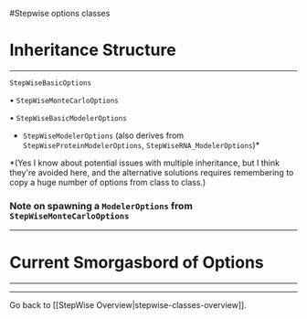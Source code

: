 #Stepwise options classes

# Inheritance Structure
-----------------------
`StepWiseBasicOptions`

 • `StepWiseMonteCarloOptions`

 • `StepWiseBasicModelerOptions`

   - `StepWiseModelerOptions` (also derives from `StepWiseProteinModelerOptions`, `StepWiseRNA_ModelerOptions`)*

*(Yes I know about potential issues with multiple inheritance, but I think they're avoided here, and the alternative solutions requires remembering to copy a huge number of options from class to class.)

### Note on spawning a `ModelerOptions` from `StepWiseMonteCarloOptions`
------------------------------------------------------------------------

# Current Smorgasbord of Options
--------------------------------


---
Go back to [[StepWise Overview|stepwise-classes-overview]].
